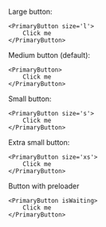 Large button:

    <PrimaryButton size='l'>
        Click me
    </PrimaryButton>

Medium button (default):

    <PrimaryButton>
        Click me
    </PrimaryButton>

Small button:

    <PrimaryButton size='s'>
        Click me
    </PrimaryButton>

Extra small button:

    <PrimaryButton size='xs'>
        Click me
    </PrimaryButton>

Button with preloader

    <PrimaryButton isWaiting>
        Click me
    </PrimaryButton>